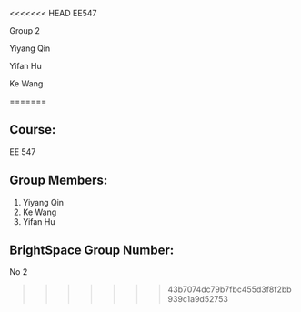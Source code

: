 <<<<<<< HEAD
EE547

Group 2

Yiyang Qin

Yifan Hu

Ke Wang

=======
## Course:
EE 547

## Group Members:
1. Yiyang Qin
2. Ke Wang
3. Yifan Hu

## BrightSpace Group Number:
No 2
>>>>>>> 43b7074dc79b7fbc455d3f8f2bb939c1a9d52753
